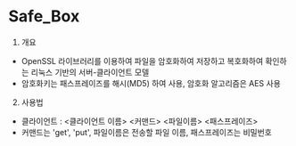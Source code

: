# Safe_Box
1. 개요
 - OpenSSL 라이브러리를 이용하여 파일을 암호화하여 저장하고 복호화하여 확인하는 리눅스 기반의 서버-클라이언트 모델
 - 암호화키는 패스프레이즈를 해시(MD5) 하여 사용, 암호화 알고리즘은 AES 사용

2. 사용법
 - 클라이언트 : <클라이언트 이름> <커맨드> <파일이름> <패스프레이즈>
 - 커맨드는 'get', 'put', 파일이름은 전송할 파일 이름, 패스프레이즈는 비밀번호
